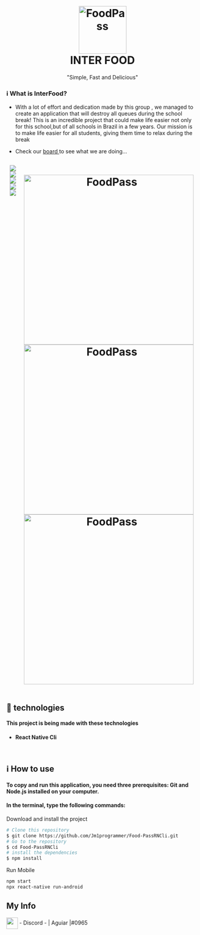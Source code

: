 


<h1 align="center" >
  <br>
  <img src="https://media.discordapp.net/attachments/955093666807054386/1037093558877966416/image.png" alt="FoodPass"  height="125" width="125" >
  <br>
   INTER FOOD 
</h1>

  <p align='center'> "Simple, Fast and Delicious" </p>



 ### ℹ️ What is InterFood? 
 <ul>
 <li>
With a lot of effort and dedication made by this group , we managed to create an application that will destroy all queues during the school break! This is an incredible project that could make life easier not only for this school,but of all schools in Brazil in a few years. Our mission is to make life easier for all students, giving them time to relax during the break 
</li>
<li>
  <p > 
  Check our
  <a href="https://github.com/users/Jm1programmer/projects/2">
    board
  </a>
  to see what we are doing...
</p>

</li>
</ul>
<div style="display: flex"  align='center'>

  
  <p align="center"> 
  <a href="https://discord.gg/BUuSDv7V">
    <img src="https://img.shields.io/discord/1037098420873216081?color=%237289DA&label=InterFood&logo=discord&logoColor=white" >
     <img src="https://img.shields.io/badge/progress-30%25-red" >
       <img src="https://img.shields.io/github/commit-activity/m/Jm1programmer/Food-PassRNCli?color=informational&logo=Android" >
       <img src="https://img.shields.io/github/last-commit/Jm1programmer/Food-PassRNCli?color=blueviolet&logo=React" >
      <img src="https://img.shields.io/github/stars/Jm1programmer/Food-PassRNCli?style=social" >
 
    
  </a>
</p>

<h1 align="center" >
 <img src="https://user-images.githubusercontent.com/89549484/199341964-9085467d-534f-42ee-b41c-51e6b3bab9b7.gif" alt="FoodPass"  height="445"  >
 <img src="https://user-images.githubusercontent.com/89549484/199341973-20755377-7bd3-4aa9-bee6-2ad432a286c8.gif" alt="FoodPass"  height="445"  >
 <img src="https://user-images.githubusercontent.com/89549484/199341981-dadff380-5c46-4b34-adce-8d43692e39e2.gif" alt="FoodPass"  height="445" >


  
</h1>
<br>




</div>

<h2>🚀 technologies </h2>
<h4>This project is being made with these technologies <h4>
<ul>
<li> React Native Cli </li>
</ul>
<br>
<h2> ℹ️ How to use </h2>
<h4>To copy and run this application, you need three prerequisites: Git and Node.js installed on your computer. <h4>

<h4>In the terminal, type the following commands: </h4>
Download and install the project

```bash
# Clone this repository
$ git clone https://github.com/Jm1programmer/Food-PassRNCli.git
# Go to the repository
$ cd Food-PassRNCli
# install the dependencies
$ npm install
```


Run Mobile

```bash
npm start
npx react-native run-android
```
 
 ## My Info
 <img height="30em" align="center"  src="https://media.discordapp.net/attachments/955093666807054386/1021046330078011432/discord-logo-4-1.png?width=533&height=533" /> - Discord - | Aguiar |#0965
